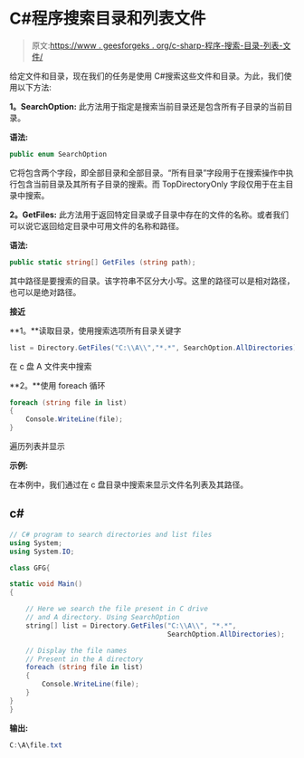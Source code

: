 # C#程序搜索目录和列表文件

> 原文:[https://www . geesforgeks . org/c-sharp-程序-搜索-目录-列表-文件/](https://www.geeksforgeeks.org/c-sharp-program-to-search-directories-and-list-files/)

给定文件和目录，现在我们的任务是使用 C#搜索这些文件和目录。为此，我们使用以下方法:

**1。SearchOption:** 此方法用于指定是搜索当前目录还是包含所有子目录的当前目录。

**语法:**

```cs
public enum SearchOption
```

它将包含两个字段，即全部目录和全部目录。“所有目录”字段用于在搜索操作中执行包含当前目录及其所有子目录的搜索。而 TopDirectoryOnly 字段仅用于在主目录中搜索。

**2。GetFiles:** 此方法用于返回特定目录或子目录中存在的文件的名称。或者我们可以说它返回给定目录中可用文件的名称和路径。

**语法:**

```cs
public static string[] GetFiles (string path);
```

其中路径是要搜索的目录。该字符串不区分大小写。这里的路径可以是相对路径，也可以是绝对路径。

**接近**

**1。**读取目录，使用搜索选项所有目录关键字

```cs
list = Directory.GetFiles("C:\\A\\","*.*", SearchOption.AllDirectories)
```

在 c 盘 A 文件夹中搜索

**2。**使用 foreach 循环

```cs
foreach (string file in list)
{
    Console.WriteLine(file);
}
```

遍历列表并显示

**示例:**

在本例中，我们通过在 c 盘目录中搜索来显示文件名列表及其路径。

## c#

```cs
// C# program to search directories and list files 
using System;
using System.IO;

class GFG{

static void Main()
{

    // Here we search the file present in C drive
    // and A directory. Using SearchOption 
    string[] list = Directory.GetFiles("C:\\A\\", "*.*", 
                                       SearchOption.AllDirectories);

    // Display the file names 
    // Present in the A directory 
    foreach (string file in list)
    {
        Console.WriteLine(file);
    }
}
}
```

**输出:**

```cs
C:\A\file.txt
```